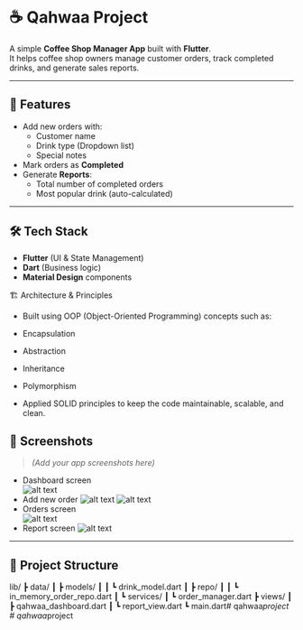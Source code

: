 # ☕ Qahwaa Project

A simple **Coffee Shop Manager App** built with **Flutter**.  
It helps coffee shop owners manage customer orders, track completed drinks, and generate sales reports.

---

## 🚀 Features
- Add new orders with:
  - Customer name
  - Drink type (Dropdown list)
  - Special notes
- Mark orders as **Completed**
- Generate **Reports**:
  - Total number of completed orders
  - Most popular drink (auto-calculated)

---

## 🛠️ Tech Stack
- **Flutter** (UI & State Management)
- **Dart** (Business logic)
- **Material Design** components



🏗️ Architecture & Principles

- Built using OOP (Object-Oriented Programming) concepts such as:

- Encapsulation

- Abstraction

- Inheritance

- Polymorphism

- Applied SOLID principles to keep the code maintainable, scalable, and clean.

## 📸 Screenshots
> *(Add your app screenshots here)*  

- Dashboard screen  
![alt text](image-1.png)
- Add new order 
 ![alt text](image-2.png)
 ![alt text](image-3.png)
- Orders screen  
 ![alt text](image-4.png)
- Report screen
 ![alt text](image-5.png)



---

## 📂 Project Structure

lib/
┣ data/
┃ ┣ models/
┃ ┃ ┗ drink_model.dart
┃ ┣ repo/
┃ ┃ ┗ in_memory_order_repo.dart
┃ ┗ services/
┃ ┗ order_manager.dart
┣ views/
┃ ┣ qahwaa_dashboard.dart
┃ ┗ report_view.dart
┗ main.dart#   q a h w a a _ p r o j e c t  
 #   q a h w a a _ p r o j e c t  
 